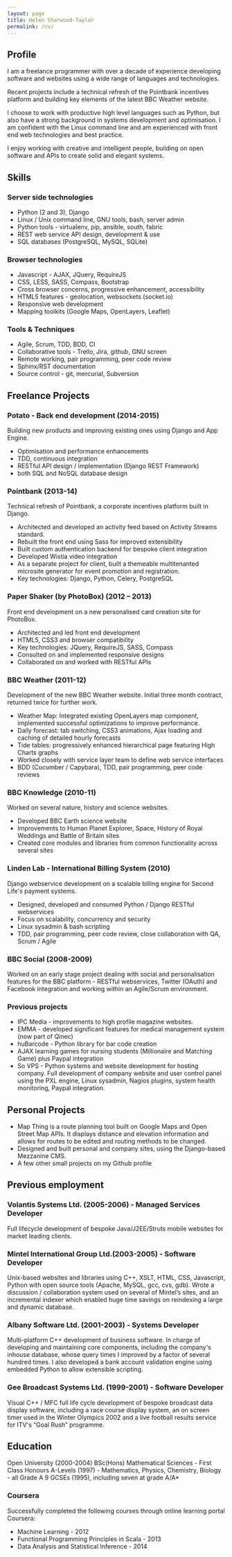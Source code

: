 ```yaml
---
layout: page
title: Helen Sherwood-Taylor
permalink: /cv/
---
```



## Profile

I am a freelance programmer with over a decade of experience developing software and websites using a wide range of languages and technologies.

Recent projects include a technical refresh of the Pointbank incentives platform and building key elements of the latest BBC Weather website.

I choose to work with productive high level languages such as Python, but also have a strong background in systems development and optimisation. I am confident with the Linux command line and am experienced with front end web technologies and best practice.

I enjoy working with creative and intelligent people, building on open software and APIs to create solid and elegant systems.

## Skills

### Server side technologies
* Python (2 and 3), Django
* Linux / Unix command line, GNU tools, bash, server admin
* Python tools - virtualenv, pip, ansible, south, fabric
* REST web service API design, development & use
* SQL databases (PostgreSQL, MySQL, SQLite)

### Browser technologies
* Javascript - AJAX, JQuery, RequireJS
* CSS, LESS, SASS, Compass, Bootstrap
* Cross browser concerns, progressive enhancement, accessibility
* HTML5 features - geolocation, websockets (socket.io)
* Responsive web development
* Mapping toolkits (Google Maps, OpenLayers, Leaflet)

### Tools & Techniques
* Agile, Scrum, TDD, BDD, CI
* Collaborative tools - Trello, Jira, github, GNU screen
* Remote working, pair programming, peer code review
* Sphinx/RST documentation
* Source control - git, mercurial, Subversion


## Freelance Projects

### Potato - Back end development (2014-2015)

Building new products and improving existing ones using Django and App Engine.

* Optimisation and performance enhancements
* TDD, continuous integration
* RESTful API design / implementation (Django REST Framework)
* both SQL and NoSQL database design

### Pointbank (2013-14)

Technical refresh of Pointbank, a corporate incentives platform built in Django.

* Architected and developed an activity feed based on Activity Streams standard.
* Rebuilt the front end using Sass for improved extensibility
* Built custom authentication backend for bespoke client integration
* Developed Wistia video integration
* As a separate project for client, built a themeable multitenanted microsite generator for event promotion and registration.
* Key technologies: Django, Python, Celery, PostgreSQL

### Paper Shaker (by PhotoBox) (2012 – 2013)

Front end development on a new personalised card creation site for PhotoBox.

* Architected and led front end development
* HTML5, CSS3 and browser compatibility
* Key technologies: JQuery, RequireJS, SASS, Compass
* Consulted on and implemented responsive designs
* Collaborated on and worked with RESTful APIs

### BBC Weather (2011-12)

Development of the new BBC Weather website. Initial three month contract, returned twice for further work.

* Weather Map: Integrated existing OpenLayers map component, implemented successful optimizations to improve performance.
* Daily forecast: tab switching, CSS3 animations, Ajax loading and caching of detailed hourly forecasts
* Tide tables: progressively enhanced hierarchical page featuring High Charts graphs
* Worked closely with service layer team to define web service interfaces
* BDD (Cucumber / Capybara), TDD, pair programming, peer code reviews

### BBC Knowledge (2010-11)

Worked on several nature, history and science websites.

* Developed BBC Earth science website
* Improvements to Human Planet Explorer, Space, History of Royal Weddings and Battle of Britain sites
* Created core modules and libraries from common functionality across several sites

### Linden Lab - International Billing System (2010)

Django webservice development on a scalable billing engine for Second Life's payment systems.

* Designed, developed and consumed Python / Django RESTful webservices
* Focus on scalability, concurrency and security
* Linux sysadmin & bash scripting
* TDD, pair programming, peer code review, close collaboration with QA, Scrum / Agile

### BBC Social (2008-2009)

Worked on an early stage project dealing with social and personalisation features for the BBC platform - RESTful webservices, Twitter (OAuth) and Facebook integration and working within an Agile/Scrum environment.

### Previous projects

* IPC Media - improvements to high profile magazine websites.
* EMMA - developed significant features for medical management system (now part of Qinec)
* huBarcode - Python library for bar code creation
* AJAX learning games for nursing students (Millionaire and Matching Game) plus Paypal integration
* So VPS - Python systems and website development for hosting company. Full development of company website and user control panel using the PXL engine, Linux sysadmin, Nagios plugins, system health monitoring, Paypal integration.

## Personal Projects

* Map Thing is a route planning tool built on Google Maps and Open Street Map APIs. It displays distance and elevation information and allows for routes to be edited and routing methods to be changed.
* Designed and built personal and company sites, using the Django-based Mezzanine CMS.
* A few other small projects on my Github profile

## Previous employment

### Volantis Systems Ltd. (2005-2006) - Managed Services Developer

Full lifecycle development of bespoke Java/J2EE/Struts mobile websites for market leading clients.

### Mintel International Group Ltd.(2003-2005) - Software Developer

Unix-based websites and libraries using C++, XSLT, HTML, CSS, Javascript, Python with open source tools (Apache, MySQL, gcc, cvs, gdb). Wrote a discussion / collaboration system used on several of Mintel’s sites, and an incremental indexer which enabled huge time savings on reindexing a large and dynamic database.

### Albany Software Ltd. (2001-2003) - Systems Developer

Multi-platform C++ development of business software. In charge of developing and maintaining core components, including the company's inhouse database, whose query times I improved by a factor of several hundred times. I also developed a bank account validation engine using embedded Python to allow extensible scripting.

### Gee Broadcast Systems Ltd. (1999-2001) - Software Developer

Visual C++ / MFC full life cycle development of bespoke broadcast data display software, including a race course display system, an on screen timer used in the Winter Olympics 2002 and a live football results service for ITV's “Goal Rush” programme.

 
## Education

Open University (2000-2004) BSc(Hons) Mathematical Sciences - First Class Honours
A-Levels (1997) - Mathematics, Physics, Chemistry, Biology - all Grade A
9 GCSEs (1995), including seven at grade A/A*

### Coursera

Successfully completed the following courses through online learning portal Coursera:

* Machine Learning - 2012
* Functional Programming Principles in Scala - 2013
* Data Analysis and Statistical Inference - 2014
